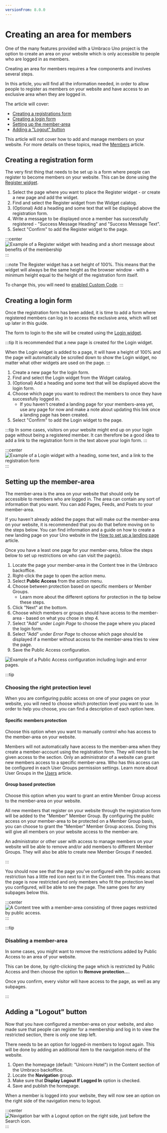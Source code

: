 ```yaml
---
versionFrom: 8.0.0
---
```


# Creating an area for members

One of the many features provided with a Umbraco Uno project is the option to create an area on your website which is only accessible to people who are logged in as members.

Creating an area for members requires a few components and involves several steps.

In this article, you will find all the information needed, in order to allow people to register as members on your website and have access to an exclusive area when they are logged in.

The article will cover:

* [Creating a registrations form](#creating-a-registration-form)
* [Creating a login form](#creating-a-login-form)
* [Setting up the member-area](#setting-up-a-member-area)
* [Adding a "Logout" button](#adding-a-logout-button)

This article will not cover how to add and manage members on your website. For more details on these topics, read the [Members](../../Manage-users/Members) article.

## Creating a registration form

The very first thing that needs to be set up is a form where people can register to become members on your website. This can be done using the [Register widget](../../Widgets/Login-and-register/#register).

1. Select the page where you want to place the Register widget - or create a new page and add the widget.
2. Find and select the Register widget from the Widget calatog.
3. (Optional) Add a heading and some text that will be displayed above the registration form.
4. Write a message to be displayed once a member has successfully registered - "Success Message Heading" and "Success Message Text".
5. Select "Confirm" to add the Register widget to the page.

:::center
![Example of a Register widget with heading and a short message about benefits of the membership](images/register-widget-example.png)
:::

:::note
The Register widget has a set height of 100%. This means that the widget will always be the same height as the browser window - with a minimum height equal to the height of the registration form itself.

To change this, you will need to [enabled Custom Code](../../Custom-Code).
:::

## Creating a login form

Once the registration form has been added, it is time to add a form where registered members can log in to access the exclusive area, which will set up later in this guide.

The form to login to the site will be created using the [Login widget](../../Widgets/Login-and-register/#login).

:::tip
It is recommended that a new page is created for the Login widget.

When the Login widget is added to a page, it will have a height of 100% and the page will automatically be scrolled down to show the Login widget, no matter what other widgets are used on the page.
:::

1. Create a new page for the login form.
2. Find and select the Login widget from the Widget catalog.
3. (Optional) Add a heading and some text that will be displayed above the login form.
4. Choose which page you want to redirect the members to once they have successfully logged in.
    * If you haven't created a landing page for your members-area yet, use any page for now and make a note about updating this link once a landing page has been created.
5. Select "Confirm" to add the Login widget to the page.

:::tip
In some cases, visitors on your website might end up on your login page without being a registered member. It can therefore be a good idea to add a link to the registration form in the text above your login form.
:::

:::center
![Example of a Login widget with a heading, some text, and a link to the registration form](images/login-widget-example.png)
:::

## Setting up the member-area

The member-area is the area on your website that should only be accessible to members who are logged in. The area can contain any sort of information that you want. You can add Pages, Feeds, and Posts to your member-area.

If you haven't already added the pages that will make out the member-area on your website, it is recommended that you do that before moving on to the steps below. You can find information and a guide on how to create a new landing page on your Uno website in the [How to set up a landing page](../How-to-Set-Up-Landingpage) article.

Once you have a least one page for your member-area, follow the steps below to set up restrictions on who can visit the page(s).

1. Locate the page your member-area in the Content tree in the Umbraco backoffice.
2. Right-click the page to open the action menu.
3. Select **Public Access** from the action menu.
4. Choose between protection based on specific members or Member Groups.
    * Learn more about the different options for protection in the tip below these steps.
5. Click "Next" at the bottom.
6. Choose which members or groups should have access to the member-area - based on what you chose in step 4.
7. Select "Add" under *Login Page* to choose the page where you placed the login form.
8. Select "Add" under *Error Page* to choose which page should be displayed if a member without access to the member-area tries to view the page.
9. Save the Public Access configuration.

![Example of a Public Access configuration including login and error pages.](images/example-of-public-access-config.png)

:::tip

### Choosing the right protection level

When you are configuring public access on one of your pages on your website, you will need to choose which protection level you want to use. In order to help you choose, you can find a description of each option here.

#### Specific members protection

Choose this option when you want to manually control who has access to the member-area on your website.

Members will not automatically have access to the member-area when they create a member-account using the registration form. They will need to be given access to the section. Only an administrator of a website can grant new members access to a specific member-area. Who has this access can be configured in each User Groups permission settings. Learn more about User Groups in the [Users](../../Manage-users/Users) article.

#### Group based protection

Choose this option when you want to grant an entire Member Group access to the member-area on your website.

All new members that register on your website through the registration form will be added to the "Member" Member Group. By configuring the public access on your member-area to be protected on a Member Group basis, you can choose to grant the "Member" Member Group access. Doing this will give all members on your website access to the member-are.

An administrator or other user with access to manage members on your website will be able to remove and/or add members to different Member Groups. They will also be able to create new Member Groups if needed.

:::

You should now see that the page you've configured with the public access restriction has a little red icon next to it in the Content tree. This means that the page is now restricted and only members who fit the protection level you configured, will be able to see the page. The same goes for any subpages below this.

:::center
![A Content tree with a member-area consisting of three pages restricted by public access.](images/unicorn-club-restricted-area.png)
:::

:::tip

### Disabling a member-area

In some cases, you might want to remove the restrictions added by Public Access to an area of your website.

This can be done, by right-clicking the page which is restricted by Public Access and then choose the option to **Remove protection...**.

Once you confirm, every visitor will have access to the page, as well as any subpages.

:::

## Adding a "Logout" button

Now that you have configured a member-area on your website, and also made sure that people can register for a membership and log in to view the restricted section, there is only one step left.

There needs to be an option for logged-in members to logout again. This will be done by adding an additional item to the navigation menu of the website.

1. Open the homepage (default: "Unicorn Hotel") in the Content section of the Umbraco backoffice.
2. Locate the **Navigation** group.
3. Make sure that **Display Logout If Logged In** option is checked.
4. Save and publish the homepage.

When a member is logged into your website, they will now see an option on the right side of the navigation menu to logout.

:::center
![Navigation bar with a Logout option on the right side, just before the Search icon.](images/example-of-logout-button.png)
:::
